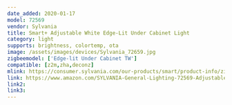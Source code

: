 ```yaml
---
date_added: 2020-01-17
model: 72569
vendor: Sylvania
title: Smart+ Adjustable White Edge-Lit Under Cabinet Light
category: light
supports: brightness, colortemp, ota
image: /assets/images/devices/Sylvania_72659.jpg
zigbeemodel: ['Edge-lit Under Cabinet TW']
compatible: [z2m,zha,deconz]
mlink: https://consumer.sylvania.com/our-products/smart/product-info/zigbee/sylvania-smart-zigbee-adjustable-white-edge-lit-under-cabinet-light/index.jsp
link: https://www.amazon.com/SYLVANIA-General-Lighting-72569-Adjustable/dp/B01M7NFPO7
link2: 
link3: 
---
```


